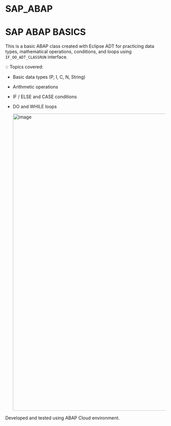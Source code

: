 # SAP_ABAP

# SAP ABAP BASICS

This is a basic ABAP class created with Eclipse ADT for practicing data types, mathematical operations, conditions, and loops using `IF_OO_ADT_CLASSRUN` interface.

💡 Topics covered:
- Basic data types (P, I, C, N, String)
- Arithmetic operations
- IF / ELSE and CASE conditions
- DO and WHILE loops

  <img width="1307" height="935" alt="image" src="https://github.com/user-attachments/assets/f888c287-0a6d-4bf7-bcd4-8529e9f92195" />


Developed and tested using ABAP Cloud environment.
